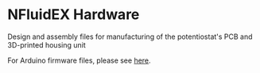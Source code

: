 # NFluidEX Hardware
Design and assembly files for manufacturing of the potentiostat's PCB and 3D-printed housing unit

For Arduino firmware files, please see [here](https://github.com/justindevries/NFluidEX/tree/main/Arduino).
